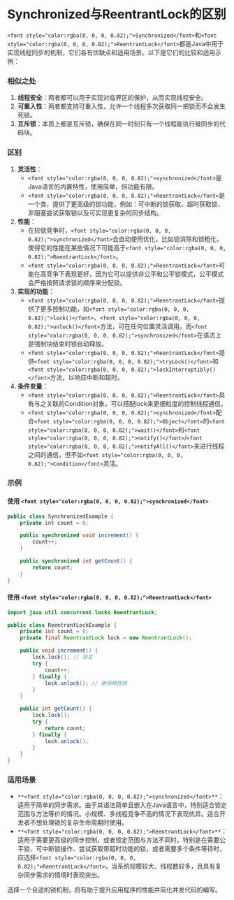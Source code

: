 # Synchronized与ReentrantLock的区别

`<font style="color:rgba(0, 0, 0, 0.82);">Synchronized</font>`<font style="color:rgba(0, 0, 0, 0.82);">和</font>`<font style="color:rgba(0, 0, 0, 0.82);">ReentrantLock</font>`<font style="color:rgba(0, 0, 0, 0.82);">都是Java中用于实现线程同步的机制，它们各有优缺点和适用场景。以下是它们的比较和适用示例：</font>

### <font style="color:rgba(0, 0, 0, 0.82);">相似之处</font>

1. **<font style="color:rgba(0, 0, 0, 0.82);">线程安全</font>**<font style="color:rgba(0, 0, 0, 0.82);">：两者都可以用于实现对临界区的保护，从而实现线程安全。</font>
2. **<font style="color:rgba(0, 0, 0, 0.82);">可重入性</font>**<font style="color:rgba(0, 0, 0, 0.82);">：两者都支持可重入性，允许一个线程多次获取同一把锁而不会发生死锁。</font>
3. **<font style="color:rgba(0, 0, 0, 0.82);">互斥锁</font>**<font style="color:rgba(0, 0, 0, 0.82);">：本质上都是互斥锁，确保在同一时刻只有一个线程能执行被同步的代码块。</font>

### <font style="color:rgba(0, 0, 0, 0.82);">区别</font>

1. **<font style="color:rgba(0, 0, 0, 0.82);">灵活性</font>**<font style="color:rgba(0, 0, 0, 0.82);">：</font>
    - `<font style="color:rgba(0, 0, 0, 0.82);">synchronized</font>`<font style="color:rgba(0, 0, 0, 0.82);">是Java语言的内置特性，使用简单，但功能有限。</font>
    - `<font style="color:rgba(0, 0, 0, 0.82);">ReentrantLock</font>`<font style="color:rgba(0, 0, 0, 0.82);">是一个类，提供了更高级的锁功能，例如：可中断的锁获取、超时获取锁、非阻塞尝试获取锁以及可实现更复杂的同步结构。</font>
2. **<font style="color:rgba(0, 0, 0, 0.82);">性能</font>**<font style="color:rgba(0, 0, 0, 0.82);">：</font>
    - <font style="color:rgba(0, 0, 0, 0.82);">在较低竞争时，</font>`<font style="color:rgba(0, 0, 0, 0.82);">synchronized</font>`<font style="color:rgba(0, 0, 0, 0.82);">会自动使用优化，比如锁消除和锁粗化，使得它的性能在某些情况下可能高于</font>`<font style="color:rgba(0, 0, 0, 0.82);">ReentrantLock</font>`<font style="color:rgba(0, 0, 0, 0.82);">。</font>
    - `<font style="color:rgba(0, 0, 0, 0.82);">ReentrantLock</font>`<font style="color:rgba(0, 0, 0, 0.82);">可能在高竞争下表现更好，因为它可以提供非公平和公平锁模式，公平模式会严格按照请求锁的顺序来分配锁。</font>
3. **<font style="color:rgba(0, 0, 0, 0.82);">实现的功能</font>**<font style="color:rgba(0, 0, 0, 0.82);">：</font>
    - `<font style="color:rgba(0, 0, 0, 0.82);">ReentrantLock</font>`<font style="color:rgba(0, 0, 0, 0.82);">提供了更多控制功能，如</font>`<font style="color:rgba(0, 0, 0, 0.82);">lock()</font>`<font style="color:rgba(0, 0, 0, 0.82);">、</font>`<font style="color:rgba(0, 0, 0, 0.82);">unlock()</font>`<font style="color:rgba(0, 0, 0, 0.82);">方法，可在任何位置灵活调用。而</font>`<font style="color:rgba(0, 0, 0, 0.82);">synchronized</font>`<font style="color:rgba(0, 0, 0, 0.82);">在语法上是强制块结束时锁自动释放。</font>
    - `<font style="color:rgba(0, 0, 0, 0.82);">ReentrantLock</font>`<font style="color:rgba(0, 0, 0, 0.82);">提供</font>`<font style="color:rgba(0, 0, 0, 0.82);">tryLock()</font>`<font style="color:rgba(0, 0, 0, 0.82);">和</font>`<font style="color:rgba(0, 0, 0, 0.82);">lockInterruptibly()</font>`<font style="color:rgba(0, 0, 0, 0.82);">方法，以响应中断和超时。</font>
4. **<font style="color:rgba(0, 0, 0, 0.82);">条件变量</font>**<font style="color:rgba(0, 0, 0, 0.82);">：</font>
    - `<font style="color:rgba(0, 0, 0, 0.82);">ReentrantLock</font>`<font style="color:rgba(0, 0, 0, 0.82);">具有与之关联的Condition对象，可以搭配lock来更细粒度的控制线程通信。</font>
    - `<font style="color:rgba(0, 0, 0, 0.82);">synchronized</font>`<font style="color:rgba(0, 0, 0, 0.82);">配合</font>`<font style="color:rgba(0, 0, 0, 0.82);">Object</font>`<font style="color:rgba(0, 0, 0, 0.82);">的</font>`<font style="color:rgba(0, 0, 0, 0.82);">wait()</font>`<font style="color:rgba(0, 0, 0, 0.82);">和</font>`<font style="color:rgba(0, 0, 0, 0.82);">notify()</font>`<font style="color:rgba(0, 0, 0, 0.82);">/</font>`<font style="color:rgba(0, 0, 0, 0.82);">notifyAll()</font>`<font style="color:rgba(0, 0, 0, 0.82);">来进行线程之间的通信，但不如</font>`<font style="color:rgba(0, 0, 0, 0.82);">Condition</font>`<font style="color:rgba(0, 0, 0, 0.82);">灵活。</font>

### <font style="color:rgba(0, 0, 0, 0.82);">示例</font>

#### <font style="color:rgba(0, 0, 0, 0.82);">使用</font><font style="color:rgba(0, 0, 0, 0.82);"> </font>`<font style="color:rgba(0, 0, 0, 0.82);">synchronized</font>`

```java
public class SynchronizedExample {  
    private int count = 0;  

    public synchronized void increment() {  
        count++;  
    }  

    public synchronized int getCount() {  
        return count;  
    }  
}
```

#### <font style="color:rgba(0, 0, 0, 0.82);">使用</font><font style="color:rgba(0, 0, 0, 0.82);"> </font>`<font style="color:rgba(0, 0, 0, 0.82);">ReentrantLock</font>`

```java
import java.util.concurrent.locks.ReentrantLock;  

public class ReentrantLockExample {  
    private int count = 0;  
    private final ReentrantLock lock = new ReentrantLock();  

    public void increment() {  
        lock.lock(); // 锁定  
        try {  
            count++;  
        } finally {  
            lock.unlock(); // 确保释放锁  
        }  
    }  

    public int getCount() {  
        lock.lock();  
        try {  
            return count;  
        } finally {  
            lock.unlock();  
        }  
    }  
}
```

### <font style="color:rgba(0, 0, 0, 0.82);">适用场景</font>

- `**<font style="color:rgba(0, 0, 0, 0.82);">synchronized</font>**`<font style="color:rgba(0, 0, 0, 0.82);">：适用于简单的同步需求。由于其语法简单且嵌入在Java语言中，特别适合锁定范围与方法等价的情况。小规模、多线程竞争不高的情况下表现优异。适合开发者不想处理锁的复杂生命周期时使用。</font>
- `**<font style="color:rgba(0, 0, 0, 0.82);">ReentrantLock</font>**`<font style="color:rgba(0, 0, 0, 0.82);">：适用于需要更高级的同步控制，或者锁定范围与方法不同时。特别是在需要公平锁、可中断锁操作、尝试获取带超时功能的锁，或者需要多个条件等待时，应选择</font>`<font style="color:rgba(0, 0, 0, 0.82);">ReentrantLock</font>`<font style="color:rgba(0, 0, 0, 0.82);">。当系统规模较大、线程数较多，且具有复杂同步需求的情境时表现突出。</font>

<font style="color:rgba(0, 0, 0, 0.82);">选择一个合适的锁机制，将有助于提升应用程序的性能并简化并发代码的编写。</font>
